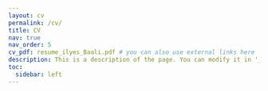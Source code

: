 ```yaml
---
layout: cv
permalink: /cv/
title: CV
nav: true
nav_order: 5
cv_pdf: resume_ilyes_Baali.pdf # you can also use external links here
description: This is a description of the page. You can modify it in '_pages/cv.md'. You can also change or remove the top pdf download button.
toc:
  sidebar: left
---
```

